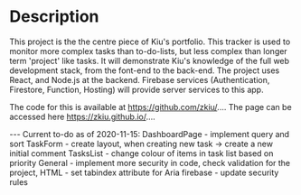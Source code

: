 # Description

This project is the the centre piece of Kiu's portfolio. This tracker is used to monitor more complex tasks than to-do-lists, but less complex than longer term 'project' like tasks. It will demonstrate Kiu's knowledge of the full web development stack, from the font-end to the back-end. The project uses React, and Node.js at the backend. Firebase services (Authentication, Firestore, Function, Hosting) will provide server services to this app.

The code for this is available at https://github.com/zkiu/.... The page can be accessed here https://zkiu.github.io/....

--- Current to-do as of 2020-11-15:
DashboardPage - implement query and sort
TaskForm - create layout, when creating new task -> create a new initial comment
TasksList - change colour of items in task list based on priority
General - implement more security in code, check validation for the project, HTML - set tabindex attribute for Aria
firebase - update security rules
